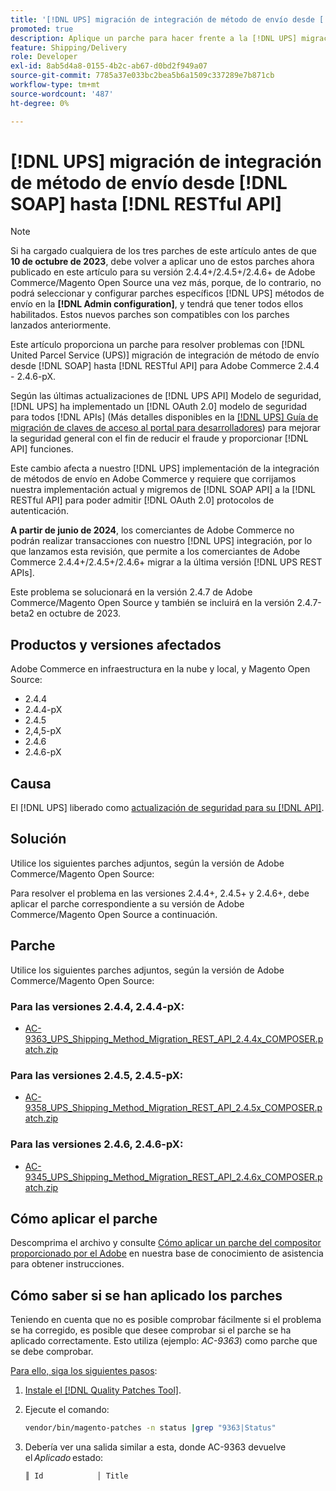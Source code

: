 ```yaml
---
title: '[!DNL UPS] migración de integración de método de envío desde [!DNL SOAP] hasta [!DNL RESTful API]'
promoted: true
description: Aplique un parche para hacer frente a la [!DNL UPS] migración de integración de método de envío desde [!DNL SOAP] hasta [!DNL RESTful API] para Adobe Commerce 2.4.4 - 2.4.6-pX.
feature: Shipping/Delivery
role: Developer
exl-id: 8ab5d4a8-0155-4b2c-ab67-d0bd2f949a07
source-git-commit: 7785a37e033bc2bea5b6a1509c337289e7b871cb
workflow-type: tm+mt
source-wordcount: '487'
ht-degree: 0%

---
```


# [!DNL UPS] migración de integración de método de envío desde [!DNL SOAP] hasta [!DNL RESTful API]

>[!NOTE]
>
>Si ha cargado cualquiera de los tres parches de este artículo antes de que **10 de octubre de 2023**, debe volver a aplicar uno de estos parches ahora publicado en este artículo para su versión 2.4.4+/2.4.5+/2.4.6+ de Adobe Commerce/Magento Open Source una vez más, porque, de lo contrario, no podrá seleccionar y configurar parches específicos [!DNL UPS] métodos de envío en la **[!DNL Admin configuration]**, y tendrá que tener todos ellos habilitados. Estos nuevos parches son compatibles con los parches lanzados anteriormente.

Este artículo proporciona un parche para resolver problemas con [!DNL United Parcel Service (UPS)] migración de integración de método de envío desde [!DNL SOAP] hasta [!DNL RESTful API] para Adobe Commerce 2.4.4 - 2.4.6-pX.

Según las últimas actualizaciones de [!DNL UPS API] Modelo de seguridad, [!DNL UPS] ha implementado un [!DNL OAuth 2.0] modelo de seguridad para todos [!DNL APIs] (Más detalles disponibles en la [[!DNL UPS] Guía de migración de claves de acceso al portal para desarrolladores](https://developer.ups.com/oauth-developer-guide?loc=en_US&amp;sp_rid=NTA5MzQ1OTE2NjEyS0&amp;sp_mid=72989914)) para mejorar la seguridad general con el fin de reducir el fraude y proporcionar [!DNL API] funciones.

Este cambio afecta a nuestro [!DNL UPS] implementación de la integración de métodos de envío en Adobe Commerce y requiere que corrijamos nuestra implementación actual y migremos de [!DNL SOAP API] a la [!DNL RESTful API] para poder admitir [!DNL OAuth 2.0] protocolos de autenticación.

**A partir de junio de 2024**, los comerciantes de Adobe Commerce no podrán realizar transacciones con nuestro [!DNL UPS] integración, por lo que lanzamos esta revisión, que permite a los comerciantes de Adobe Commerce 2.4.4+/2.4.5+/2.4.6+ migrar a la última versión [!DNL UPS REST APIs].

Este problema se solucionará en la versión 2.4.7 de Adobe Commerce/Magento Open Source y también se incluirá en la versión 2.4.7-beta2 en octubre de 2023.

## Productos y versiones afectados

Adobe Commerce en infraestructura en la nube y local, y Magento Open Source:

* 2.4.4
* 2.4.4-pX
* 2.4.5
* 2,4,5-pX
* 2.4.6
* 2.4.6-pX

## Causa

El [!DNL UPS] liberado como [actualización de seguridad para su [!DNL API]](https://developer.ups.com/oauth-developer-guide?loc=en_US&amp;sp_rid=NTA5MzQ1OTE2NjEyS0&amp;sp_mid=72989914).

## Solución

Utilice los siguientes parches adjuntos, según la versión de Adobe Commerce/Magento Open Source:

Para resolver el problema en las versiones 2.4.4+, 2.4.5+ y 2.4.6+, debe aplicar el parche correspondiente a su versión de Adobe Commerce/Magento Open Source a continuación.

## Parche

Utilice los siguientes parches adjuntos, según la versión de Adobe Commerce/Magento Open Source:

### Para las versiones 2.4.4, 2.4.4-pX:

* [AC-9363_UPS_Shipping_Method_Migration_REST_API_2.4.4x_COMPOSER.patch.zip](assets/AC-9646_UPS_Shipping_Method_Migration_REST_API_2.4.4x_COMPOSER.patch.zip)

### Para las versiones 2.4.5, 2.4.5-pX:

* [AC-9358_UPS_Shipping_Method_Migration_REST_API_2.4.5x_COMPOSER.patch.zip](assets/AC-9647_UPS_Shipping_Method_Migration_REST_API_2.4.5x_COMPOSER.patch.zip)

### Para las versiones 2.4.6, 2.4.6-pX:

* [AC-9345_UPS_Shipping_Method_Migration_REST_API_2.4.6x_COMPOSER.patch.zip](assets/AC-9648_UPS_Shipping_Method_Migration_REST_API_2.4.6x_COMPOSER.patch.zip)

## Cómo aplicar el parche

Descomprima el archivo y consulte [Cómo aplicar un parche del compositor proporcionado por el Adobe](https://experienceleague.adobe.com/docs/commerce-knowledge-base/kb/how-to/how-to-apply-a-composer-patch-provided-by-magento.html) en nuestra base de conocimiento de asistencia para obtener instrucciones.

## Cómo saber si se han aplicado los parches

Teniendo en cuenta que no es posible comprobar fácilmente si el problema se ha corregido, es posible que desee comprobar si el parche se ha aplicado correctamente. Esto utiliza (ejemplo: *AC-9363*) como parche que se debe comprobar.

<u>Para ello, siga los siguientes pasos</u>:

1. [Instale el [!DNL Quality Patches Tool]](https://experienceleague.adobe.com/docs/commerce-operations/tools/quality-patches-tool/usage.html).
1. Ejecute el comando:

   ```bash
   vendor/bin/magento-patches -n status |grep "9363|Status"
   ```

1. Debería ver una salida similar a esta, donde AC-9363 devuelve el *Aplicado* estado:

   ```bash
   ║ Id            │ Title                                                        │ Category        │ Origin                 │ Status      │ Details                                          ║ ║ N/A           │ ../m2-hotfixes/AC-9363_USPS_Ground_Advantage_shipping_method_COMPOSER_patch.patch      │ Other           │ Local                  │ Applied     │ Patch type: Custom                                
   ```
